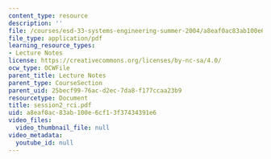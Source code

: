 ```yaml
---
content_type: resource
description: ''
file: /courses/esd-33-systems-engineering-summer-2004/a8eaf0ac83ab100e6cf13f37434391e6_session2_rci.pdf
file_type: application/pdf
learning_resource_types:
- Lecture Notes
license: https://creativecommons.org/licenses/by-nc-sa/4.0/
ocw_type: OCWFile
parent_title: Lecture Notes
parent_type: CourseSection
parent_uid: 25becf99-76ac-d2ec-7da8-f177ccaa23b9
resourcetype: Document
title: session2_rci.pdf
uid: a8eaf0ac-83ab-100e-6cf1-3f37434391e6
video_files:
  video_thumbnail_file: null
video_metadata:
  youtube_id: null
---
```

